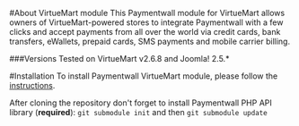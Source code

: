 #About VirtueMart module
This Paymentwall module for VirtueMart allows owners of VirtueMart-powered stores to integrate Paymentwall with a few clicks and accept payments from all over the world via credit cards, bank transfers, eWallets, prepaid cards, SMS payments and mobile carrier billing.

###Versions
Tested on VirtueMart v2.6.8 and Joomla! 2.5.*

#Installation
To install Paymentwall VirtueMart module, please follow the [instructions](https://www.paymentwall.com/en/documentation/VirtueMart/2525).

After cloning the repository don't forget to install Paymentwall PHP API library (**required**):
`git submodule init` and then `git submodule update`
